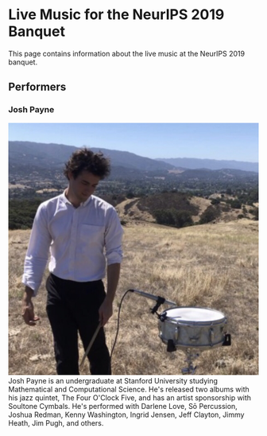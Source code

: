 # Live Music for the NeurIPS 2019 Banquet
This page contains information about the live music at the NeurIPS 2019 banquet.

## Performers

### Josh Payne
![](images/josh.jpg)
Josh Payne is an undergraduate at Stanford University studying Mathematical and
Computational Science. He's released two albums with his jazz quintet, The Four
O'Clock Five, and has an artist sponsorship with Soultone Cymbals. He's
performed with Darlene Love, Sō Percussion, Joshua Redman, Kenny Washington,
Ingrid Jensen, Jeff Clayton, Jimmy Heath, Jim Pugh, and others.

